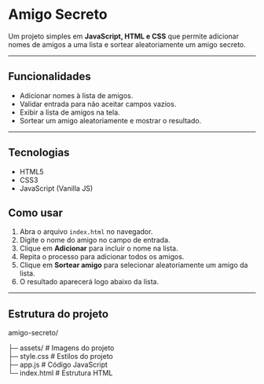 # Amigo Secreto

Um projeto simples em **JavaScript, HTML e CSS** que permite adicionar nomes de amigos a uma lista e sortear aleatoriamente um amigo secreto.

---

## Funcionalidades

- Adicionar nomes à lista de amigos.
- Validar entrada para não aceitar campos vazios.
- Exibir a lista de amigos na tela.
- Sortear um amigo aleatoriamente e mostrar o resultado.

---

## Tecnologias

- HTML5
- CSS3
- JavaScript (Vanilla JS)


## Como usar

1. Abra o arquivo `index.html` no navegador.
2. Digite o nome do amigo no campo de entrada.
3. Clique em **Adicionar** para incluir o nome na lista.
4. Repita o processo para adicionar todos os amigos.
5. Clique em **Sortear amigo** para selecionar aleatoriamente um amigo da lista.
6. O resultado aparecerá logo abaixo da lista.


---

## Estrutura do projeto

amigo-secreto/

├─ assets/        # Imagens do projeto  
├─ style.css      # Estilos do projeto  
├─ app.js         # Código JavaScript  
└─ index.html     # Estrutura HTML  





